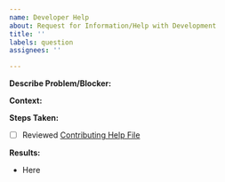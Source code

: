 ```yaml
---
name: Developer Help
about: Request for Information/Help with Development
title: ''
labels: question
assignees: ''

---
```

**Describe Problem/Blocker:**  <!-- Provide Details of Goal and Issue faced -->

**Context:**  <!-- Links or Branches -->

**Steps Taken:**  
- [ ] Reviewed [Contributing Help File](../blob/master/CONTRIBUTING.md)

**Results:**  <!-- Additional Steps/Outcomes -->
- Here
